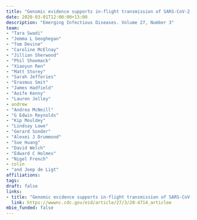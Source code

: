 ```yaml
---
title: "Genomic evidence supports in-flight transmission of SARS-CoV-2 despite pre-departure testing"
date: 2020-03-01T12:00:00+13:00
description: "Emerging Infectious Diseases. Volume 27, Number 3"
team:
- "Tara Swadi"
- "Jemma L Geoghegan"
- "Tom Devine"
- "Caroline McElnay"
- "Jillian Sherwood"
- "Phil Shoemack"
- "Xiaoyun Ren"
- "Matt Storey"
- "Sarah Jefferies"
- "Erasmus Smit"
- "James Hadfield"
- "Aoife Kenny"
- "Lauren Jelley"
- andrew
- "Andrea McNeill"
- "G Edwin Reynolds"
- "Kip Mouldey"
- "Lindsay Lowe"
- "Gerard Sonder"
- "Alexei J Drummond"
- "Sue Huang"
- "David Welch"
- "Edward C Holmes"
- "Nigel French"
- colin
- "and Joep de Ligt"
affiliations:
tags:
draft: false
links:
- title: "Genomic evidence supports in-flight transmission of SARS-CoV-2 despite pre-departure testing"
  link: https://wwwnc.cdc.gov/eid/article/27/3/20-4714_articlee
mbie_funded: false
---
```

